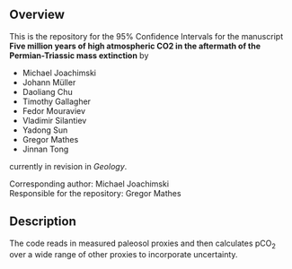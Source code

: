 ## Overview

This is the repository for the 95% Confidence Intervals for the manuscript **Five million years of high atmospheric CO2 in the aftermath of the Permian-Triassic mass extinction** by
- Michael Joachimski
- Johann Müller
- Daoliang Chu
- Timothy Gallagher
- Fedor Mouraviev
- Vladimir Silantiev
- Yadong Sun
- Gregor Mathes
- Jinnan Tong

currently in revision in *Geology*. 

Corresponding author: Michael Joachimski  
Responsible for the repository: Gregor Mathes


## Description

The code reads in measured paleosol proxies and then calculates pCO<sub>2</sub> over a wide range of other proxies to incorporate uncertainty. 